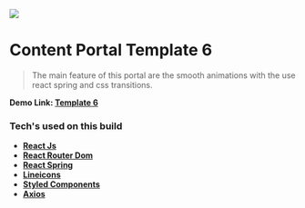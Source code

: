 ![](https://i.ibb.co/Bn4BJxX/template6.png)

# Content Portal Template 6

> The main feature of this portal are the smooth animations with the use react spring and css transitions. 

**Demo Link: [Template 6](https://content-portal-6.netlify.app/Apps/Dating)**

### Tech's used on this build
- **[React Js](https://reactjs.org/)**
- **[React Router Dom](https://reactrouter.com/web/guides/quick-start)**
- **[React Spring](https://react-spring.io/)**
- **[Lineicons](https://lineicons.com/)**
- **[Styled Components](https://styled-components.com/)**
- **[Axios](https://github.com/axios/axios)**

